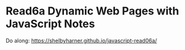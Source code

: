 # Read6a Dynamic Web Pages with JavaScript Notes



Do along: https://shelbyharner.github.io/javascript-read06a/ 